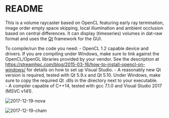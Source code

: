 # README #

This is a volume raycaster based on OpenCL featuring early ray termination, image order empty space skipping, local illumination and ambient occlusion based on central differences.
It can display (timeseries) volumes in dat-raw format and uses the [Qt](https://www.qt.io) framework for the GUI. 

To compile/run the code you need:
	- OpenCL 1.2 capable device and drivers. If you are compiling under Windows, make sure to link against the OpenCL/OpenGL libraries provided by your vendor. See the description at https://streamhpc.com/blog/2015-03-16/how-to-install-opencl-on-windows/ for details on how to set up Visual Studio. 
	- A reasonably new Qt version is required, tested with Qt 5.9.x and Qt 5.10. Under Windows, make sure to copy the required Qt .dlls in the directory next to your executable.  
	- A compiler capable of C++14, tested with gcc 7.1.0 and Visual Studio 2017 (MSVC v141).

![2017-12-19-nova](https://bytebucket.org/theVall/basicvolumeraycaster/raw/b29bb112fdde3784923e22f35ef56d7d9408b6f6/screenshots/2017-12-19-nova.png)

![2017-12-19-cham](https://bytebucket.org/theVall/basicvolumeraycaster/raw/b29bb112fdde3784923e22f35ef56d7d9408b6f6/screenshots/2017-12-19-cham.png)
